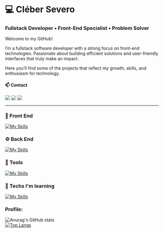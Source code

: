﻿

 # 💻 Cléber Severo

 ### Fullstack Developer • Front-End Specialist • Problem Solver

Welcome to my GitHub! 

I’m a fullstack software developer with a strong focus on front-end technologies. Passionate about building efficient solutions and user-friendly interfaces that truly make an impact.

Here you’ll find some of the projects that reflect my growth, skills, and enthusiasm for technology.

####  📫 Contact

<a href="https://cleber-severo-my-portfolio.vercel.app/#hero" target="_blank"><img src="https://img.shields.io/badge/-Portfolio-%236f42c1?style=for-the-badge&logo=personal-portfolio&logoColor=white"></a>
<a href="https://www.linkedin.com/in/cleber-severo/" target="_blank"><img src="https://img.shields.io/badge/-LinkedIn-%230077B5?style=for-the-badge&logo=linkedin&logoColor=white"></a>
<a href="mailto:clebersevero1998@gmail.com"><img src="https://img.shields.io/badge/Gmail-D14836?style=for-the-badge&logo=gmail&logoColor=white"></a>
<br>

---
### 🎨 Front End
[![My Skills](https://skillicons.dev/icons?i=ts,react,redux,tailwind,materialui,sass,bootstrap,styledcomponents)](https://skillicons.dev) 
<br>
### ⚙️ Back End
[![My Skills](https://skillicons.dev/icons?i=nodejs,express,mysql,postgres)](https://skillicons.dev) 
<br>

### 🧰 Tools
[![My Skills](https://skillicons.dev/icons?i=vite,notion,git,github)](https://skillicons.dev) 


### 🧠 Techs I'm learning
[![My Skills](https://skillicons.dev/icons?i=next,nest,jest,docker)](https://skillicons.dev)
 <br>

### Profile:

![Anurag's GitHub stats](https://github-readme-stats.vercel.app/api?username=Cleber-Severo&show_icons=true&theme=radical)
<br>
[![Top Langs](https://github-readme-stats.vercel.app/api/top-langs/?username=Cleber-Severo&layout=compact&theme=radical)](https://github.com/anuraghazra/github-readme-stats)


